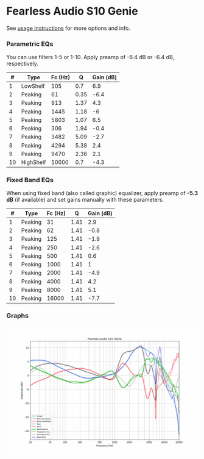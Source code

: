# Fearless Audio S10 Genie
See [usage instructions](https://github.com/jaakkopasanen/AutoEq#usage) for more options and info.

### Parametric EQs
You can use filters 1-5 or 1-10. Apply preamp of -6.4 dB or -6.4 dB, respectively.

|   # | Type      |   Fc (Hz) |    Q |   Gain (dB) |
|-----|-----------|-----------|------|-------------|
|   1 | LowShelf  |       105 | 0.7  |         6.9 |
|   2 | Peaking   |        61 | 0.35 |        -6.4 |
|   3 | Peaking   |       913 | 1.37 |         4.3 |
|   4 | Peaking   |      1445 | 1.18 |        -6   |
|   5 | Peaking   |      5803 | 1.07 |         6.5 |
|   6 | Peaking   |       306 | 1.94 |        -0.4 |
|   7 | Peaking   |      3482 | 5.09 |        -2.7 |
|   8 | Peaking   |      4294 | 5.38 |         2.4 |
|   9 | Peaking   |      9470 | 2.36 |         2.1 |
|  10 | HighShelf |     10000 | 0.7  |        -4.3 |

### Fixed Band EQs
When using fixed band (also called graphic) equalizer, apply preamp of **-5.3 dB** (if available) and set gains manually with these parameters.

|   # | Type    |   Fc (Hz) |    Q |   Gain (dB) |
|-----|---------|-----------|------|-------------|
|   1 | Peaking |        31 | 1.41 |         2.9 |
|   2 | Peaking |        62 | 1.41 |        -0.8 |
|   3 | Peaking |       125 | 1.41 |        -1.9 |
|   4 | Peaking |       250 | 1.41 |        -2.6 |
|   5 | Peaking |       500 | 1.41 |         0.6 |
|   6 | Peaking |      1000 | 1.41 |         1   |
|   7 | Peaking |      2000 | 1.41 |        -4.9 |
|   8 | Peaking |      4000 | 1.41 |         4.2 |
|   9 | Peaking |      8000 | 1.41 |         5.1 |
|  10 | Peaking |     16000 | 1.41 |        -7.7 |

### Graphs
![](./Fearless%20Audio%20S10%20Genie.png)
